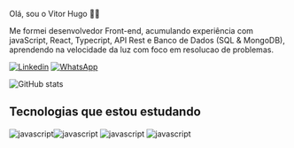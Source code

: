 Olá, sou o Vitor Hugo ✋🏻

Me formei desenvolvedor Front-end, acumulando experiência com javaScript, React, Typecript, API Rest e Banco de Dados (SQL & MongoDB), aprendendo na velocidade da luz com foco em resolucao de problemas.

[![Linkedin](https://img.shields.io/badge/LinkedIn-0077B5?style=for-the-badge&logo=linkedin&logoColor=white)](https://www.linkedin.com/in/vitor-hugo-silva-de-souza-662a50222/)
[![WhatsApp](https://img.shields.io/badge/WhatsApp-25D366?style=for-the-badge&logo=whatsapp&logoColor=white)](https://wa.me/qr/JGASNMTHZQZOP1) 

![GitHub stats](https://github-readme-stats.vercel.app/api?username=vitor575&show_icons=true&theme=dracula)

## Tecnologias que estou estudando
<img align ="center" alt="javascript" src="https://img.shields.io/badge/JavaScript-F7DF1E?style=for-the-badge&logo=javascript&logoColor=black"><img align ="center" alt="javascript" src="https://img.shields.io/badge/MySQL-00000F?style=for-the-badge&logo=mysql&logoColor=white">
<img align ="center" alt="javascript" src="https://img.shields.io/badge/React-20232A?style=for-the-badge&logo=react&logoColor=61DAFB">
<img align ="center" alt="javascript" src="https://img.shields.io/badge/Node.js-43853D?style=for-the-badge&logo=node.js&logoColor=white">
<!--
**vitor575/vitor575** is a ✨ _special_ ✨ repository because its `README.md` (this file) appears on your GitHub profile.

Here are some ideas to get you started:

- 🔭 I’m currently working on ...
- 🌱 I’m currently learning ...
- 👯 I’m looking to collaborate on ...
- 🤔 I’m looking for help with ...
- 💬 Ask me about ...
- 📫 How to reach me: ...
- 😄 Pronouns: ...
- ⚡ Fun fact: ...
-->
